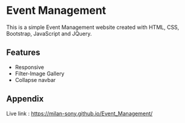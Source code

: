 # Event Management

This is a simple Event Management website created with HTML, CSS, Bootstrap, JavaScript and JQuery.
## Features

- Responsive
- Filter-Image Gallery
- Collapse navbar

## Appendix

Live link : https://milan-sony.github.io/Event_Management/
